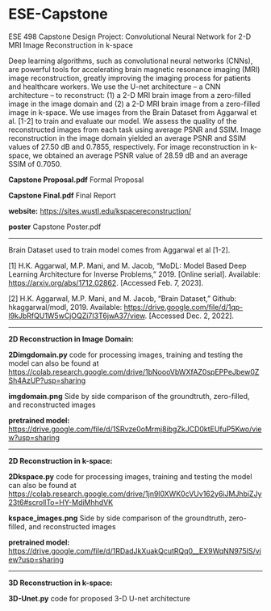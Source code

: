 # ESE-Capstone
ESE 498 Capstone Design Project: Convolutional Neural Network for 2-D MRI Image Reconstruction in k-space

Deep learning algorithms, such as convolutional neural networks (CNNs), are powerful tools for accelerating brain magnetic resonance imaging (MRI) image reconstruction, greatly improving the imaging process for patients and healthcare workers.  We use the U-net architecture – a CNN architecture – to reconstruct: (1) a 2-D MRI brain image from a zero-filled image in the image domain and (2) a 2-D MRI brain image from a zero-filled image in k-space.  We use images from the Brain Dataset from Aggarwal et al. [1-2] to train and evaluate our model.  We assess the quality of the reconstructed images from each task using average PSNR and SSIM.  Image reconstruction in the image domain yielded an average PSNR and SSIM values of  27.50 dB and 0.7855, respectively.  For image reconstruction in k-space, we obtained an average PSNR value of 28.59 dB and an average SSIM of 0.7050.  

**Capstone Proposal.pdf** Formal Proposal

**Capstone Final.pdf** Final Report

**website:** https://sites.wustl.edu/kspacereconstruction/

**poster** Capstone Poster.pdf

_________________________________________________________________________________________________________________________________
Brain Dataset used to train model comes from Aggarwal et al [1-2].

[1] H.K. Aggarwal, M.P. Mani, and M. Jacob, “MoDL: Model Based Deep Learning   Architecture for Inverse Problems,” 2019. [Online serial]. Available:          https://arxiv.org/abs/1712.02862. [Accessed Feb. 7, 2023].

[2] H.K. Aggarwal, M.P. Mani, and M. Jacob, “Brain Dataset,” Github: hkaggarwal/modl, 2019. 
    Available: https://drive.google.com/file/d/1qp-l9kJbRfQU1W5wCjOQZi7I3T6jwA37/view. [Accessed Dec. 2, 2022].
_________________________________________________________________________________________________________________________________
**2D Reconstruction in Image Domain:**

**2Dimgdomain.py** code for processing images, training and testing the model can also be found at https://colab.research.google.com/drive/1bNoooVbWXfAZ0spEPPeJbew0ZSh4AzUP?usp=sharing

**imgdomain.png** Side by side comparison of the groundtruth, zero-filled, and reconstructed images

**pretrained model:** https://drive.google.com/file/d/1SRvze0oMrmj8ibgZkJCD0ktEUfuP5Kwo/view?usp=sharing

_________________________________________________________________________________________________________________________________

**2D Reconstruction in k-space:**

**2Dkspace.py** code for processing images, training and testing the model can also be found at https://colab.research.google.com/drive/1jn9l0XWK0cVUv162y6iJMJhbiZJy23t6#scrollTo=HY-MdiMhhdVK

**kspace_images.png** Side by side comparison of the groundtruth, zero-filled, and reconstructed images

**pretrained model:** https://drive.google.com/file/d/1RDadJkXuakQcutRQq0__EX9WqNN975IS/view?usp=sharing

_________________________________________________________________________________________________________________________________

**3D Reconstruction in k-space:**

**3D-Unet.py** code for proposed 3-D U-net architecture

